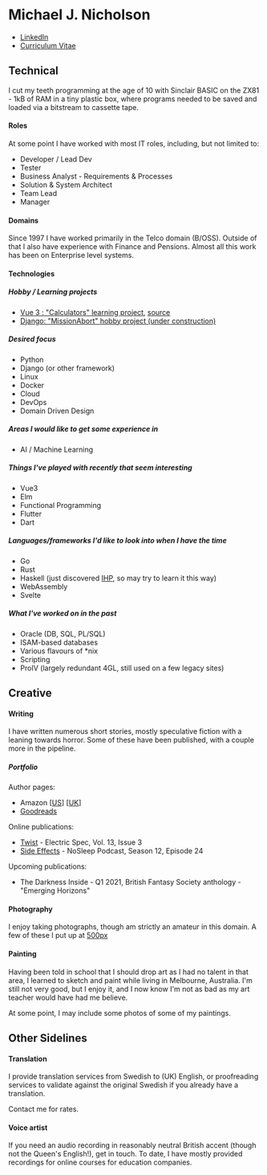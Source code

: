 # Michael J. Nicholson
* [LinkedIn](https://www.linkedin.com/in/michjnich)
* [Curriculum Vitae](./CV.pdf)

## Technical
I cut my teeth programming at the age of 10 with Sinclair BASIC on the ZX81 - 1kB of RAM in a tiny plastic box, where programs needed to be saved and loaded via a bitstream to cassette tape. 
#### Roles
At some point I have worked with most IT roles, including, but not limited to:

* Developer / Lead Dev
* Tester
* Business Analyst - Requirements & Processes
* Solution & System Architect
* Team Lead
* Manager
#### Domains
Since 1997 I have worked primarily in the Telco domain (B/OSS). Outside of that I also have experience with Finance and Pensions. Almost all this work has been on Enterprise level systems. 
#### Technologies
##### Hobby / Learning projects
* [Vue 3 : "Calculators" learning project](https://michjnich-calcs.netlify.app), [source](https://gitlab.com/michjnich/calcs)
* [Django: "MissionAbort" hobby project (under construction)](https://missionabort-staging.herokuapp.com)
##### Desired focus
* Python
* Django (or other framework)
* Linux
* Docker
* Cloud
* DevOps
* Domain Driven Design
##### Areas I would like to get some experience in
* AI / Machine Learning
##### Things I've played with recently that seem interesting
* Vue3
* Elm
* Functional Programming
* Flutter
* Dart
##### Languages/frameworks I'd like to look into when I have the time
* Go
* Rust
* Haskell (just discovered [IHP](https://ihp.digitallyinduced.com), so may try to learn it this way)
* WebAssembly
* Svelte
##### What I've worked on in the past
* Oracle (DB, SQL, PL/SQL)
* ISAM-based databases
* Various flavours of *nix
* Scripting
* ProIV (largely redundant 4GL, still used on a few legacy sites)

## Creative
#### Writing
I have written numerous short stories, mostly speculative fiction with a leaning towards horror. Some of these have been published, with a couple more in the pipeline. 
##### Portfolio
Author pages:

* Amazon [[US](https://www.amazon.com/Michael-J-Nicholson/e/B01C7K1928)] [[UK](https://www.amazon.co.uk/Michael-J-Nicholson/e/B01C7K1928)]
* [Goodreads](https://www.goodreads.com/author/show/15011232.Michael_J_Nicholson)

Online publications:

* [Twist](http://electricspec.com/Volume13/Issue3/nicholson.html) - Electric Spec, Vol. 13, Issue 3
* [Side Effects](https://www.thenosleeppodcast.com/episodes/s12/12x24) - NoSleep Podcast, Season 12, Episode 24 

Upcoming publications:

* The Darkness Inside - Q1 2021, British Fantasy Society anthology - "Emerging Horizons"

#### Photography
I enjoy taking photographs, though am strictly an amateur in this domain. A few of these I put up at [500px](https://www.500px.com/michjnich)
#### Painting
Having been told in school that I should drop art as I had no talent in that area, I learned to sketch and paint while living in Melbourne, Australia. I'm still not very good, but I enjoy it, and I now know I'm not as bad as my art teacher would have had me believe.

At some point, I may include some photos of some of my paintings.

## Other Sidelines
#### Translation
I provide translation services from Swedish to (UK) English, or proofreading services to validate against the original Swedish if you already have a translation. 

Contact me for rates.
#### Voice artist
If you need an audio recording in reasonably neutral British accent (though not the Queen's English!), get in touch. To date, I have mostly provided recordings for online courses for education companies. 
